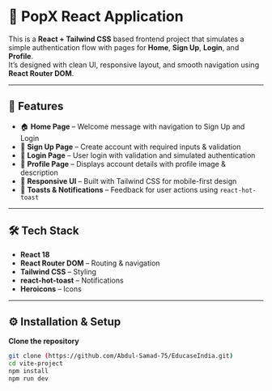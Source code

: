# 🌟 PopX React Application

This is a **React + Tailwind CSS** based frontend project that simulates a simple authentication flow with pages for **Home**, **Sign Up**, **Login**, and **Profile**.  
It’s designed with clean UI, responsive layout, and smooth navigation using **React Router DOM**.

---

## 🚀 Features

- 🏠 **Home Page** – Welcome message with navigation to Sign Up and Login  
- 📝 **Sign Up Page** – Create account with required inputs & validation  
- 🔑 **Login Page** – User login with validation and simulated authentication  
- 👤 **Profile Page** – Displays account details with profile image & description  
- 📱 **Responsive UI** – Built with Tailwind CSS for mobile-first design  
- 🔔 **Toasts & Notifications** – Feedback for user actions using `react-hot-toast`  

---

## 🛠️ Tech Stack

- **React 18**
- **React Router DOM** – Routing & navigation
- **Tailwind CSS** – Styling
- **react-hot-toast** – Notifications
- **Heroicons** – Icons

---


## ⚙️ Installation & Setup

 **Clone the repository**
   ```bash
   git clone (https://github.com/Abdul-Samad-75/EducaseIndia.git)
   cd vite-project
   npm install
   npm run dev

